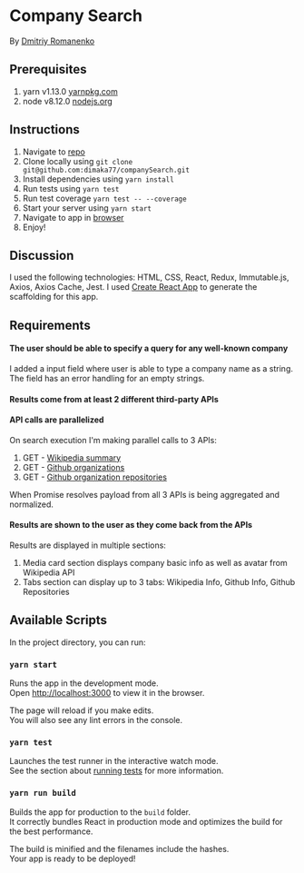 # Company Search

By [Dmitriy Romanenko](mailto:dimaka77@gmail.com)


## Prerequisites

1. yarn v1.13.0 [yarnpkg.com](https://yarnpkg.com/lang/en/docs/install/#mac-stable)
2. node v8.12.0 [nodejs.org](https://nodejs.org/download/release/v8.12.0/)


## Instructions

1. Navigate to [repo](https://github.com/dimaka77/companySearch)
2. Clone locally using `git clone git@github.com:dimaka77/companySearch.git`
3. Install dependencies using `yarn install`
4. Run tests using `yarn test`
5. Run test coverage `yarn test -- --coverage`
6. Start your server using `yarn start`
7. Navigate to app in [browser](http://localhost:3000)
8. Enjoy!


## Discussion

I used the following technologies: HTML, CSS, React, Redux, Immutable.js, Axios, Axios Cache, Jest.
I used [Create React App](https://github.com/facebook/create-react-app)
to generate the scaffolding for this app.


## Requirements

#### The user should be able to specify a query for any well-known company
I added a input field where user is able to type a company name as a string.
The field has an error handling for an empty strings.

#### Results come from at least 2 different third-party APIs
#### API calls are parallelized
On search execution I'm making parallel calls to 3 APIs:
1. GET - [Wikipedia summary](https://en.wikipedia.org/api/rest_v1/page/summary/${companyName})
2. GET - [Github organizations](https://api.github.com/orgs/${companyName})
3. GET - [Github organization repositories](https://api.github.com/orgs/${companyName}/repos)

When Promise resolves payload from all 3 APIs is being aggregated and normalized.

#### Results are shown to the user as they come back from the APIs
Results are displayed in multiple sections:
1. Media card section displays company basic info as well as avatar from Wikipedia API
2. Tabs section can display up to 3 tabs: Wikipedia Info, Github Info, Github Repositories



## Available Scripts

In the project directory, you can run:

### `yarn start`

Runs the app in the development mode.<br>
Open [http://localhost:3000](http://localhost:3000) to view it in the browser.

The page will reload if you make edits.<br>
You will also see any lint errors in the console.

### `yarn test`

Launches the test runner in the interactive watch mode.<br>
See the section about [running tests](https://facebook.github.io/create-react-app/docs/running-tests) for more information.

### `yarn run build`

Builds the app for production to the `build` folder.<br>
It correctly bundles React in production mode and optimizes the build for the best performance.

The build is minified and the filenames include the hashes.<br>
Your app is ready to be deployed!
